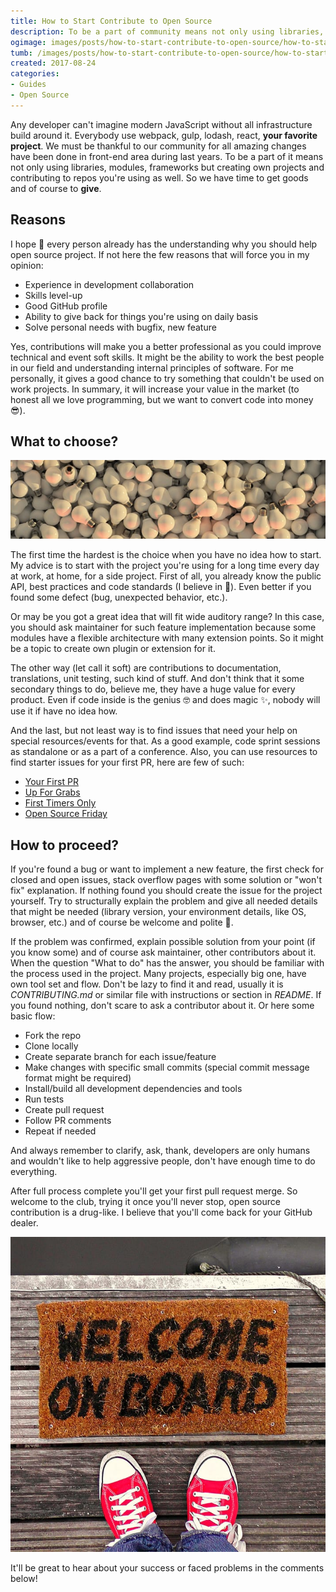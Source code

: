 ```yaml
---
title: How to Start Contribute to Open Source
description: To be a part of community means not only using libraries, modules, frameworks but creating own projects and contributing to repos you're using as well.
ogimage: images/posts/how-to-start-contribute-to-open-source/how-to-start-contribute-to-open-source-og.jpg
tumb: /images/posts/how-to-start-contribute-to-open-source/how-to-start-contribute-to-open-source
created: 2017-08-24
categories:
- Guides
- Open Source
---
```

Any developer can't imagine modern JavaScript without all infrastructure build around it. Everybody use webpack, gulp, lodash, react, **your favorite project**. We must be thankful to our community for all amazing changes have been done in front-end area during last years. To be a part of it means not only using libraries, modules, frameworks but creating own projects and contributing to repos you're using as well. So we have time to get goods and of course to **give**.

## Reasons
I hope 🙏 every person already has the understanding why you should help open source project. If not here the few reasons that will force you in my opinion:

- Experience in development collaboration
- Skills level-up
- Good GitHub profile
- Ability to give back for things you're using on daily basis
- Solve personal needs with bugfix, new feature

Yes, contributions will make you a better professional as you could improve technical and event soft skills. It might be the ability to work the best people in our field and understanding internal principles of software. For me personally, it gives a good chance to try something that couldn't be used on work projects. In summary, it will increase your value in the market (to honest all we love programming, but we want to convert code into money 😎).

## What to choose?
![Hard choice](/images/posts/how-to-start-contribute-to-open-source/img/lamps.jpg)

The first time the hardest is the choice when you have no idea how to start. My advice is to start with the project you're using for a long time every day at work, at home, for a side project. First of all, you already know the public API, best practices and code standards (I believe in 🦄). Even better if you found some defect (bug, unexpected behavior, etc.).

Or may be you got a great idea that will fit wide auditory range? In this case, you should ask maintainer for such feature implementation because some modules have a flexible architecture with many extension points. So it might be a topic to create own plugin or extension for it.

The other way (let call it soft) are contributions to documentation, translations, unit testing, such kind of stuff. And don't think that it some secondary things to do, believe me, they have a huge value for every product. Even if code inside is the genius 🤓 and does magic ✨, nobody will use it if have no idea how.

And the last, but not least way is to find issues that need your help on special resources/events for that. As a good example, code sprint sessions as standalone or as a part of a conference. Also, you can use resources to find starter issues for your first PR, here are few of such:

- [Your First PR](https://yourfirstpr.github.io/)
- [Up For Grabs](http://up-for-grabs.net/)
- [First Timers Only](http://www.firsttimersonly.com/)
- [Open Source Friday](https://opensourcefriday.com)

## How to proceed?
If you're found a bug or want to implement a new feature, the first check for closed and open issues, stack overflow pages with some solution or "won't fix" explanation. If nothing found you should create the issue for the project yourself. Try to structurally explain the problem and give all needed details that might be needed (library version, your environment details, like OS, browser, etc.) and of course be welcome and polite 🤗.

If the problem was confirmed, explain possible solution from your point (if you know some) and of course ask maintainer, other contributors about it. When the question "What to do" has the answer, you should be familiar with the process used in the project. Many projects, especially big one, have own tool set and flow. Don't be lazy to find it and read, usually it is *CONTRIBUTING.md* or similar file with instructions or section in *README*. If you found nothing, don't scare to ask a contributor about it. Or here some basic flow:

- Fork the repo
- Clone locally
- Create separate branch for each issue/feature
- Make changes with specific small commits (special commit message format might be required)
- Install/build all development dependencies and tools
- Run tests
- Create pull request
- Follow PR comments
- Repeat if needed

And always remember to clarify, ask, thank, developers are only humans and wouldn't like to help aggressive people, don't have enough time to do everything.

After full process complete you'll get your first pull request merge. So welcome to the club, trying it once you'll never stop, open source contribution is a drug-like. I believe that you'll come back for your GitHub dealer.

![Welcome to community](/images/posts/how-to-start-contribute-to-open-source/img/welcome.jpg)

It'll be great to hear about your success or faced problems in the comments below!
